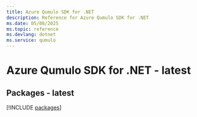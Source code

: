 ```yaml
---
title: Azure Qumulo SDK for .NET
description: Reference for Azure Qumulo SDK for .NET
ms.date: 05/08/2025
ms.topic: reference
ms.devlang: dotnet
ms.service: qumulo
---
```

# Azure Qumulo SDK for .NET - latest
## Packages - latest
[!INCLUDE [packages](qumulo-index.md)]
